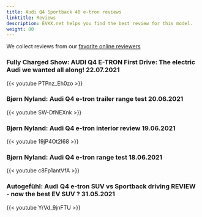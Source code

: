 ```yaml
---
title: Audi Q4 Sportback 40 e-tron reviews
linktitle: Reviews
description: EVKX.net helps you find the best review for this model. 
weight: 80
---
```

We collect reviews from our [favorite online reviewers](/guides/evreviewers/)

### Fully Charged Show: AUDI Q4 E-TRON First Drive: The electric Audi we wanted all along! 22.07.2021

{{< youtube PTPnz_Eh0zo >}}
### Bjørn Nyland: Audi Q4 e-tron trailer range test 20.06.2021

{{< youtube SW-DfNEXnk >}}
### Bjørn Nyland: Audi Q4 e-tron interior review 19.06.2021

{{< youtube 19jP4Ot2I68 >}}
### Bjørn Nyland: Audi Q4 e-tron range test 18.06.2021

{{< youtube c8Fp1antVfA >}}
### Autogefühl: Audi Q4 e-tron SUV vs Sportback driving REVIEW - now the best EV SUV ? 31.05.2021

{{< youtube YrVd_9jnFTU >}}
